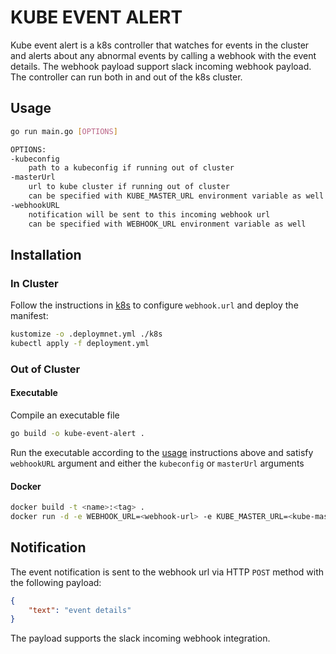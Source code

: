 # KUBE EVENT ALERT

Kube event alert is a k8s controller that watches for events in the cluster and alerts about any abnormal events by calling a webhook with the event details. The webhook payload support slack incoming webhook payload. The controller can run both in and out of the k8s cluster.

## Usage

```sh
go run main.go [OPTIONS]

OPTIONS:
-kubeconfig
    path to a kubeconfig if running out of cluster
-masterUrl
    url to kube cluster if running out of cluster
    can be specified with KUBE_MASTER_URL environment variable as well
-webhookURL
    notification will be sent to this incoming webhook url
    can be specified with WEBHOOK_URL environment variable as well
```

## Installation

### In Cluster

Follow the instructions in [k8s](k8s) to configure `webhook.url` and deploy the manifest:

```bash
kustomize -o .deploymnet.yml ./k8s
kubectl apply -f deployment.yml
```

### Out of Cluster

#### Executable

Compile an executable file

```sh
go build -o kube-event-alert .
```

Run the executable according to the [usage](#usage) instructions above and satisfy `webhookURL` argument and either the `kubeconfig` or `masterUrl` arguments

#### Docker

```sh
docker build -t <name>:<tag> .
docker run -d -e WEBHOOK_URL=<webhook-url> -e KUBE_MASTER_URL=<kube-master-url> <name>:<tag>
```

## Notification

The event notification is sent to the webhook url via HTTP `POST` method with the following payload:

```json
{
    "text": "event details"
}
```

The payload supports the slack incoming webhook integration.
